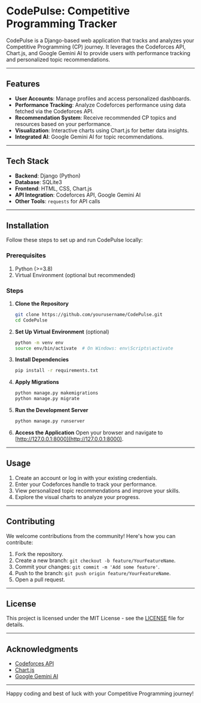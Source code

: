 # CodePulse: Competitive Programming Tracker

CodePulse is a Django-based web application that tracks and analyzes your Competitive Programming (CP) journey. It leverages the Codeforces API, Chart.js, and Google Gemini AI to provide users with performance tracking and personalized topic recommendations.

---

## Features

- **User Accounts**: Manage profiles and access personalized dashboards.
- **Performance Tracking**: Analyze Codeforces performance using data fetched via the Codeforces API.
- **Recommendation System**: Receive recommended CP topics and resources based on your performance.
- **Visualization**: Interactive charts using Chart.js for better data insights.
- **Integrated AI**: Google Gemini AI for topic recommendations.

---

## Tech Stack

- **Backend**: Django (Python)
- **Database**: SQLite3
- **Frontend**: HTML, CSS, Chart.js
- **API Integration**: Codeforces API, Google Gemini AI
- **Other Tools**: `requests` for API calls

---

## Installation

Follow these steps to set up and run CodePulse locally:

### Prerequisites

1. Python (>=3.8)
2. Virtual Environment (optional but recommended)

### Steps

1. **Clone the Repository**
   ```bash
   git clone https://github.com/yourusername/CodePulse.git
   cd CodePulse
   ```

2. **Set Up Virtual Environment** (optional)
   ```bash
   python -m venv env
   source env/bin/activate  # On Windows: env\Scripts\activate
   ```

3. **Install Dependencies**
   ```bash
   pip install -r requirements.txt
   ```

4. **Apply Migrations**
   ```bash
   python manage.py makemigrations
   python manage.py migrate
   ```

5. **Run the Development Server**
   ```bash
   python manage.py runserver
   ```

6. **Access the Application**
   Open your browser and navigate to [http://127.0.0.1:8000](http://127.0.0.1:8000).

---

## Usage

1. Create an account or log in with your existing credentials.
2. Enter your Codeforces handle to track your performance.
3. View personalized topic recommendations and improve your skills.
4. Explore the visual charts to analyze your progress.

---

## Contributing

We welcome contributions from the community! Here's how you can contribute:

1. Fork the repository.
2. Create a new branch: `git checkout -b feature/YourFeatureName`.
3. Commit your changes: `git commit -m 'Add some feature'`.
4. Push to the branch: `git push origin feature/YourFeatureName`.
5. Open a pull request.

---

## License

This project is licensed under the MIT License - see the [LICENSE](LICENSE) file for details.

---

## Acknowledgments

- [Codeforces API](https://codeforces.com/apiHelp)
- [Chart.js](https://www.chartjs.org/)
- [Google Gemini AI](https://ai.google/)

---

Happy coding and best of luck with your Competitive Programming journey!
